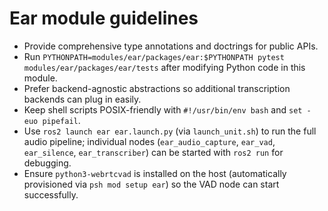# Ear module guidelines

- Provide comprehensive type annotations and doctrings for public APIs.
- Run `PYTHONPATH=modules/ear/packages/ear:$PYTHONPATH pytest modules/ear/packages/ear/tests` after modifying Python code in this module.
- Prefer backend-agnostic abstractions so additional transcription backends can plug in easily.
- Keep shell scripts POSIX-friendly with `#!/usr/bin/env bash` and `set -euo pipefail`.
- Use `ros2 launch ear ear.launch.py` (via `launch_unit.sh`) to run the full audio pipeline; individual nodes (`ear_audio_capture`, `ear_vad`, `ear_silence`, `ear_transcriber`) can be started with `ros2 run` for debugging.
- Ensure `python3-webrtcvad` is installed on the host (automatically provisioned via `psh mod setup ear`) so the VAD node can start successfully.

